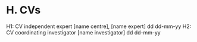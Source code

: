 # H. CVs
H1: CV independent expert [name centre], [name expert] dd dd-mm-yy 
H2: CV coordinating investigator [name investigator] dd dd-mm-yy
